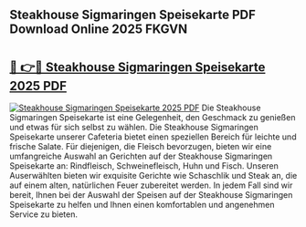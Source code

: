 ## Steakhouse Sigmaringen Speisekarte PDF Download Online 2025 FKGVN

# <h2><a href="http://gca7w6.nevu.top/?p=Steakhouse+Sigmaringen+Speisekarte">🔗 👉🔴 Steakhouse Sigmaringen Speisekarte 2025 PDF</a></h2>

[![Steakhouse Sigmaringen Speisekarte 2025 PDF](https://i.imgur.com/dBaPXMq.png)](http://gca7w6.nevu.top/?p=Steakhouse+Sigmaringen+Speisekarte)
Die Steakhouse Sigmaringen Speisekarte ist eine Gelegenheit, den Geschmack zu genießen und etwas für sich selbst zu wählen. Die Steakhouse Sigmaringen Speisekarte unserer Cafeteria bietet einen speziellen Bereich für leichte und frische Salate. Für diejenigen, die Fleisch bevorzugen, bieten wir eine umfangreiche Auswahl an Gerichten auf der Steakhouse Sigmaringen Speisekarte an: Rindfleisch, Schweinefleisch, Huhn und Fisch. Unseren Auserwählten bieten wir exquisite Gerichte wie Schaschlik und Steak an, die auf einem alten, natürlichen Feuer zubereitet werden. In jedem Fall sind wir bereit, Ihnen bei der Auswahl der Speisen auf der Steakhouse Sigmaringen Speisekarte zu helfen und Ihnen einen komfortablen und angenehmen Service zu bieten.
